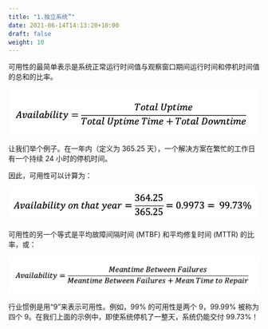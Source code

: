 ```yaml
---
title: "1.独立系统”"
date: 2021-06-14T14:13:20+10:00
draft: false
weight: 10
---
```


可用性的最简单表示是系统正常运行时间值与观察窗口期间运行时间和停机时间值的总和的比率。

![可用性比率](1.7.1-fig-1.png)

让我们举个例子。在一年内（定义为 365.25 天），一个解决方案在繁忙的工作日有一个持续 24 小时的停机时间。

因此，可用性可以计算为：

![每年的可用性等式](1.7.1-fig-2.png)

可用性的另一个等式是平均故障间隔时间 (MTBF) 和平均修复时间 (MTTR) 的比率，或：

![MTBF 方程](1.7.1-fig-3.png)

行业惯例是用“9”来表示可用性。例如，99% 的可用性是两个 9，99.99% 被称为四个 9。在我们上面的示例中，即使系统停机了一整天，系统仍能交付 99.73%！